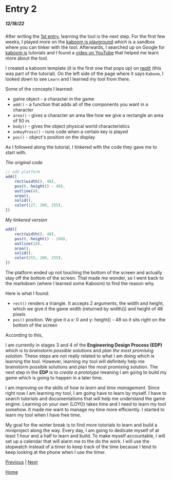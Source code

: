# Entry 2
##### 12/18/22

After writing the [1st entry](entry01.md), learning the tool is the next step.
For the first few weeks, I played more on the [kaboom js playground](https://kaboomjs.com/play?demo=add) which is a sandbox where you can tinker with the tool. Afterwards, I searched up on Google for [kaboom js](https://kaboomjs.com/) tutorials and I found a [video on YouTube](https://www.youtube.com/watch?v=4OaHB0JbJDI) that helped me learn more about the tool.

I created a kaboom template (it is the first one that pops up) on [replit](https://replit.com/~) (this was part of the tutorial). On the left side of the page where it says `Kaboom`, I looked down to see `Learn` and I learned my tool from there.

Some of the concepts I learned:
* game object - a character in the game
* `add()` - a function that adds all of the components you want in a character
* `area()` - gives a character an area like how we give a rectangle an area of 50 in.
* `body()` - gives the object physical world characteristics
* `onKeyPress()` - runs code when a certain key is played
* `pos()` - object's position on the display

As I followed along the tutorial, I tinkered with the code they gave me to start with.

*The original code*
```js
// add platform
add([
	rect(width(), 48),
	pos(0, height() - 48),
	outline(4),
	area(),
	solid(),
	color(127, 200, 255),
])
```

*My tinkered version*
```js
add([
	rect(width(), 48),
	pos(0, height() - 100),
	outline(10),
	area(),
	solid(),
	color(255, 200, 255),
])
```
The platform ended up not touching the bottom of the screen and actually stay off the bottom of the screen. That made me wonder, so I went back to the markdown (where I learned some Kaboom) to find the reason why.

Here is what I found:

* `rect()` renders a triangle. It accepts 2 arguments, the width and height, which we give it the game width (returned by width()) and height of 48 pixels
* `pos()` position. We give it a x: 0 and y: height() - 48 so it sits right on the bottom of the screen

According to this, 

I am currently in stages 3 and 4 of the **Engineering Design Process (EDP)** which is to *brainstorm possible solutions* and *plan the most promising solution*. These steps are not really related to what I am doing which is learning the tool. However, learning my tool will definitely help me brainstorm possible solutions and plan the most promising solution. The next step in the **EDP** is to *create a prototype* meaning I am going to build my game which is going to happen in a later time.

I am improving on the skills of *how to learn* and *time management*. Since right now I am learning my tool, I am going have to learn by myself. I have to search tutorials and documentations that will help me understand the game engine. Learning on your own (LOYO) takes time and I need to learn my tool somehow. It made me want to manage my time more efficiently. I started to learn my tool when I have free time.

My goal for the winter break is to find more tutorials to learn and build a miniproject along the way. Every day, I am going to dedicate myself of at least 1 hour and a half to learn and build. To make myself accountable, I will set up a calendar that will alarm me to the do the work. I will use the stopwatch instead of a timer to keep track of the time because I tend to keep looking at the phone when I use the timer.

[Previous](entry01.md) | [Next](entry03.md)

[Home](../README.md)